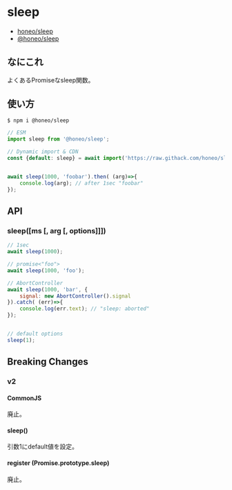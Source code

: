 # sleep
* [honeo/sleep](https://github.com/honeo/sleep)
* [@honeo/sleep](https://www.npmjs.com/package/@honeo/sleep)


## なにこれ
よくあるPromiseなsleep関数。


## 使い方
```bash
$ npm i @honeo/sleep
```
```js
// ESM
import sleep from '@honeo/sleep';

// Dynamic import & CDN
const {default: sleep} = await import('https://raw.githack.com/honeo/sleep/master/index.mjs');


await sleep(1000, 'foobar').then( (arg)=>{
	console.log(arg); // after 1sec "foobar"
});
```

## API

### sleep([ms [, arg [, options]]])
```js
// 1sec
await sleep(1000);

// promise<"foo">
await sleep(1000, 'foo');

// AbortController
await sleep(1000, 'bar', {
	signal: new AbortController().signal
}).catch( (err)=>{
	console.log(err.text); // "sleep: aborted"
});


// default options
sleep(1);
```


## Breaking Changes

### v2

#### CommonJS
廃止。

#### sleep()
引数1にdefault値を設定。

#### register (Promise.prototype.sleep)
廃止。
